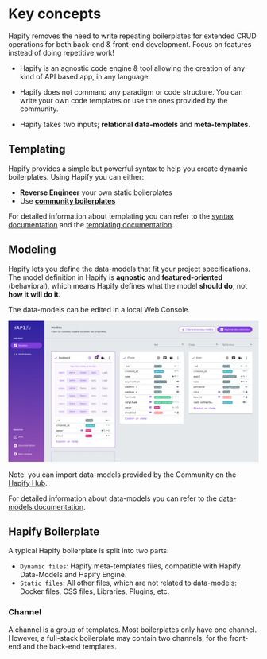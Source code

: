 # Key concepts

Hapify removes the need to write repeating boilerplates for extended CRUD operations for both back-end & front-end development. Focus on features instead of doing repetitive work!

- Hapify is an agnostic code engine & tool allowing the creation of any kind of API based app, in any language

- Hapify does not command any paradigm or code structure. You can write your own code templates or use the ones provided by the community.

- Hapify takes two inputs; **relational data-models** and **meta-templates**.

## Templating

Hapify provides a simple but powerful syntax to help you create dynamic boilerplates.
Using Hapify you can either:

- **Reverse Engineer** your own static boilerplates
- Use **[community boilerplates](https://hub.hapify.io/)**

For detailed information about templating you can refer to the [syntax documentation](../../templating/hapify/syntax/) and the [templating documentation](../../templating/javascript/usage/).

## Modeling 

Hapify lets you define the data-models that fit your project specifications. The model definition in Hapify is **agnostic** and **featured-oriented** (behavioral), which means Hapify defines what the model **should do**, not **how it will do it**.

The data-models can be edited in a local Web Console.

![Hapify GUI - models edition](../../assets/gui-models-access.png 'Models Edition')

Note: you can import data-models provided by the Community on the [Hapify Hub](https://hub.hapify.io/).

For detailed information about data-models you can refer to the [data-models documentation](../models/).

## Hapify Boilerplate

A typical Hapify boilerplate is split into two parts: 

- `Dynamic files`: Hapify meta-templates files, compatible with Hapify Data-Models and Hapify Engine.
- `Static files`: All other files, which are not related to data-models: Docker files, CSS files, Libraries, Plugins, etc.

### Channel

A channel is a group of templates. Most boilerplates only have one channel. However, a full-stack boilerplate may contain two channels, for the front-end and the back-end templates.
